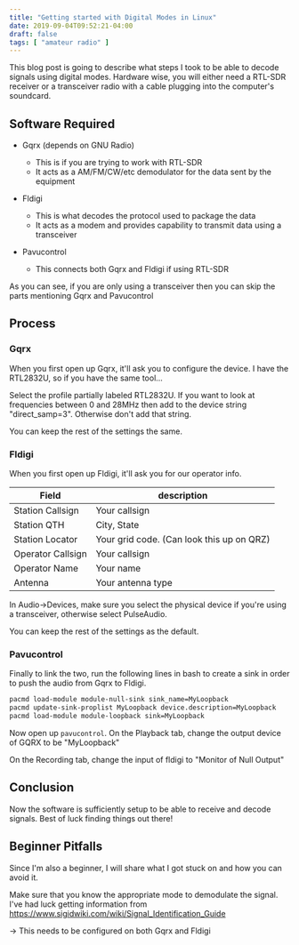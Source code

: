 ```yaml
---
title: "Getting started with Digital Modes in Linux"
date: 2019-09-04T09:52:21-04:00
draft: false
tags: [ "amateur radio" ]
---
```


This blog post is going to describe what steps I took to be able to decode signals using digital modes. Hardware wise, you will either need a RTL-SDR receiver or a transceiver radio with a cable plugging into the computer's soundcard.

## Software Required

- Gqrx (depends on GNU Radio)

  - This is if you are trying to work with RTL-SDR
  - It acts as a AM/FM/CW/etc demodulator for the data sent by the equipment

- Fldigi

  - This is what decodes the protocol used to package the data
  - It acts as a modem and provides capability to transmit data using a transceiver 

- Pavucontrol

  - This connects both Gqrx and Fldigi if using RTL-SDR

As you can see, if you are only using a transceiver then you can skip the parts mentioning Gqrx and Pavucontrol

## Process

### Gqrx

When you first open up Gqrx, it'll ask you to configure the device. I have the RTL2832U, so if you have the same tool...

Select the profile partially labeled RTL2832U. If you want to look at frequencies between 0 and 28MHz then add to the device string "direct_samp=3". Otherwise don't add that string. 

You can keep the rest of the settings the same.

### Fldigi

When you first open up Fldigi, it'll ask you for our operator info.

| Field             | description                               |
| ----------------- | ----------------------------------------- |
| Station Callsign  | Your callsign                             |
| Station QTH       | City, State                               |
| Station Locator   | Your grid code. (Can look this up on QRZ) |
| Operator Callsign | Your callsign                             |
| Operator Name     | Your name                                 |
| Antenna           | Your antenna type                         |

In Audio->Devices, make sure you select the physical device if you're using a transceiver, otherwise select PulseAudio.

You can keep the rest of the settings as the default.

### Pavucontrol

Finally to link the two, run the following lines in bash to create a sink in order to push the audio from Gqrx to Fldigi.

```bash
pacmd load-module module-null-sink sink_name=MyLoopback
pacmd update-sink-proplist MyLoopback device.description=MyLoopback
pacmd load-module module-loopback sink=MyLoopback
```

Now open up `pavucontrol`. On the Playback tab, change the output device of GQRX to be "MyLoopback"

On the Recording tab, change the input of fldigi to "Monitor of Null Output"

## Conclusion

Now the software is sufficiently setup to be able to receive and decode signals. Best of luck finding things out there!

## Beginner Pitfalls

Since I'm also a beginner, I will share what I got stuck on and how you can avoid it.

Make sure that you know the appropriate mode to demodulate the signal. I've had luck getting information from https://www.sigidwiki.com/wiki/Signal_Identification_Guide

-> This needs to be configured on both Gqrx and Fldigi
